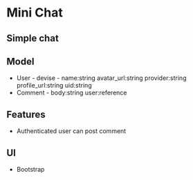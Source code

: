 # Mini Chat

## Simple chat

## Model 
 - User - devise - name:string avatar_url:string provider:string profile_url:string uid:string
 - Comment - body:string user:reference
 
## Features
 - Authenticated user can post comment
 
## UI
 - Bootstrap